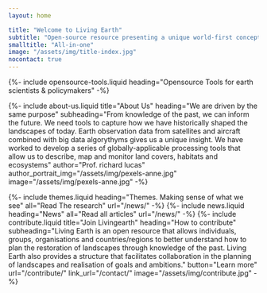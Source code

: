 ```yaml
---
layout: home

title: "Welcome to Living Earth"
subtitle: "Open-source resource presenting a unique world-first concept using satellite data to capture detailed spatial information on the state and dynamics of landscapes, from 1985 to today, to inform future land management and policy.​"
smalltitle: "All-in-one"
image: "/assets/img/title-index.jpg"
nocontact: true
---
```


{%-
include opensource-tools.liquid
heading="Opensource Tools for earth scientists & policymakers"
-%}

{%-
include about-us.liquid
title="About Us"
heading="We are driven by the same purpose"
subheading="From knowledge of the past, we can inform the future. We need tools to capture how we have historically shaped the landscapes of today. Earth observation data from satellites and aircraft combined with big data algorythyms gives us a unique insight. We have worked to develop a series of globally-applicable processing tools that allow us to describe, map and monitor land covers, habitats and ecosystems​"
author="Prof. richard lucas"
author_portrait_img="/assets/img/pexels-anne.jpg"
image="/assets/img/pexels-anne.jpg"
-%}

{%-
include themes.liquid
heading="Themes. Making sense of what we see"
all="Read The research"
url="/news/"
-%}
{%-
include news.liquid
heading="News"
all="Read all articles"
url="/news/"
-%}
{%-
include contribute.liquid
title="Join Livingearth"
heading="How to contribute"
subheading="Living Earth is an open resource that allows individuals, groups, organisations and countries/regions to better understand how to plan the restoration of landscapes through knowledge of the past. Living Earth also provides a structure that facilitates collaboration in the planning of landscapes and realisation of goals and ambitions."
button="Learn more" url="/contribute/"
link_url="/contact/"
image="/assets/img/contribute.jpg"
-%}

